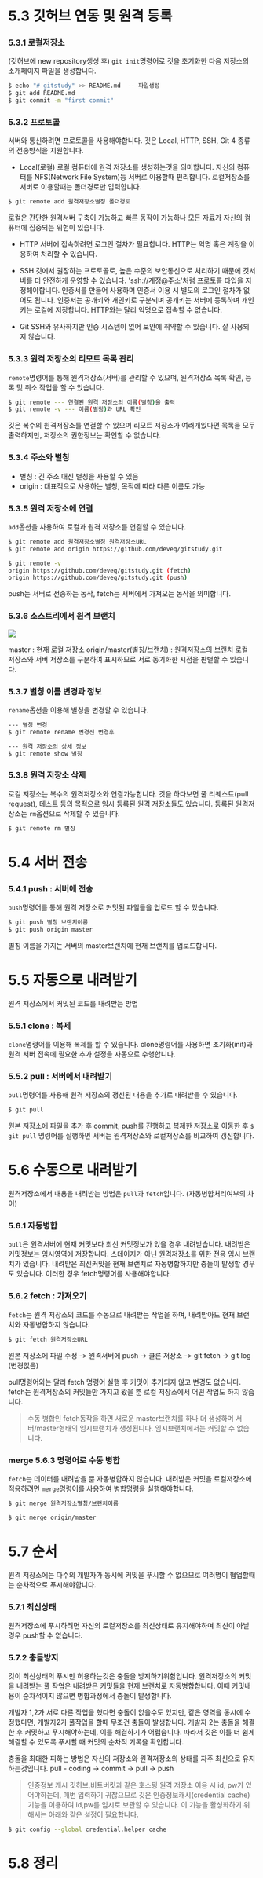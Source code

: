 # 5.3 깃허브 연동 및 원격 등록

### 5.3.1 로컬저장소
(깃허브에 new repository생성 후)
`git init`명령어로 깃을 초기화한 다음
저장소의 소개페이지 파일을 생성합니다.
```sh
$ echo "# gitstudy" >> README.md  -- 파일생성
$ git add README.md
$ git commit -m "first commit"
```
### 5.3.2 프로토콜
서버와 통신하려면 프로토콜을 사용해야합니다.
깃은 Local, HTTP, SSH, Git 4 종류의 전송방식을 지원합니다.

- Local(로컬)
로컬 컴퓨터에 원격 저장소를 생성하는것을 의미합니다.
자신의 컴퓨터를 NFS(Network File System)등 서버로 이용할때 편리합니다. 로컬저장소를 서버로 이용할때는 폴더경로만 입력합니다.
```sh
$ git remote add 원격저장소별칭 폴더경로
```
로컬은 간단한 원격서버 구축이 가능하고 빠른 동작이 가능하나 모든 자료가 자신의 컴퓨터에 집중되는 위험이 있습니다.

- HTTP 
서버에 접속하려면 로그인 절차가 필요합니다. HTTP는 익명 혹은 계정을 이용하여 처리할 수 있습니다.

- SSH
깃에서 권장하는 프로토콜로, 높은 수준의 보안통신으로 처리하기 때문에 깃서버를 더 안전하게 운영할 수 있습니다.
'ssh://계정@주소'처럼 프로토콜 타입을 지정해야합니다.
인증서를 만들어 사용하며 인증서 이용 시 별도의 로그인 절차가 없어도 됩니다. 인증서는 공개키와 개인키로 구분되며 공개키는 서버에 등록하며 개인키는 로컬에 저장합니다.
HTTP와는 달리 익명으로 접속할 수 없습니다.

- Git
SSH와 유사하지만 인증 시스템이 없어 보안에 취약할 수 있습니다. 잘 사용되지 않습니다.

### 5.3.3 원격 저장소의 리모트 목록 관리
`remote`명령어를 통해 원격저장소(서버)를 관리할 수 있으며, 원격저장소 목록 확인, 등록 및 취소 작업을 할 수 있습니다.

```sh
$ git remote --- 연결된 원격 저장소의 이름(별칭)을 출력
$ git remote -v --- 이름(별칭)과 URL 확인
```
깃은 복수의 원격저장소를 연결할 수 있으며 리모트 저장소가 여러개있다면 목록을 모두 출력하지만, 저장소의 권한정보는 확인할 수 없습니다.

### 5.3.4 주소와 별칭
- 별칭 : 긴 주소 대신 별칭을 사용할 수 있음
- origin : 대표적으로 사용하는 별칭, 목적에 따라 다른 이름도 가능

### 5.3.5 원격 저장소에 연결
`add`옵션을 사용하여 로컬과 원격 저장소를 연결할 수 있습니다.
```sh
$ git remote add 원격저장소별칭 원격저장소URL
$ git remote add origin https://github.com/deveq/gitstudy.git

$ git remote -v
origin https://github.com/deveq/gitstudy.git (fetch)
origin https://github.com/deveq/gitstudy.git (push)
```
push는 서버로 전송하는 동작, fetch는 서버에서 가져오는 동작을 의미합니다.

### 5.3.6 소스트리에서 원격 브랜치
![](https://images.velog.io/images/deveq/post/26350201-4ec9-4254-bae9-5edf1dbcc223/image.png)

master : 현재 로컬 저장소
origin/master(별칭/브랜치) : 원격저장소의 브랜치
로컬 저장소와 서버 저장소를 구분하여 표시하므로 서로 동기화한 시점을 판별할 수 있습니다.

### 5.3.7 별칭 이름 변경과 정보
`rename`옵션을 이용해 별칭을 변경할 수 있습니다.
```sh
--- 별칭 변경
$ git remote rename 변경전 변경후

--- 원격 저장소의 상세 정보
$ git remote show 별칭

```

### 5.3.8 원격 저장소 삭제
로컬 저장소는 복수의 원격저장소와 연결가능합니다.
깃을 하다보면 풀 리퀘스트(pull request), 테스트 등의 목적으로 임시 등록된 원격 저장소들도 있습니다. 등록된 원격저장소는 `rm`옵션으로 삭제할 수 있습니다.
```sh
$ git remote rm 별칭
```


# 5.4 서버 전송
### 5.4.1 push : 서버에 전송
`push`명령어를 통해 원격 저장소로 커밋된 파일들을 업로드 할 수 있습니다.
```sh
$ git push 별칭 브랜치이름
$ git push origin master
```
별칭 이름을 가지는 서버의 master브랜치에 현재 브랜치를 업로드합니다.


# 5.5 자동으로 내려받기
원격 저장소에서 커밋된 코드를 내려받는 방법

### 5.5.1 clone : 복제
`clone`명령어를 이용해 복제를 할 수 있습니다.
clone명령어를 사용하면 초기화(init)과 원격 서버 접속에 필요한 추가 설정을 자동으로 수행합니다.

### 5.5.2 pull : 서버에서 내려받기
`pull`명령어를 사용해 원격 저장소의 갱신된 내용을 추가로 내려받을 수 있습니다.
```sh
$ git pull
```
원본 저장소에 파일을 추가 후 commit, push를 진행하고
복제한 저장소로 이동한 후
`$ git pull` 명령어를 실행하면 서버는 원격저장소와 로컬저장소를 비교하여 갱신합니다.



# 5.6 수동으로 내려받기
원격저장소에서 내용을 내려받는 방법은 `pull`과 `fetch`입니다.
(자동병합처리여부의 차이)

### 5.6.1 자동병합
`pull`은 원격서버에 현재 커밋보다 최신 커밋정보가 있을 경우 내려받습니다.
내려받은 커밋정보는 임시영역에 저장합니다. 스테이지가 아닌 원격저장소를 위한 전용 임시 브랜치가 있습니다.
내려받은 최신커밋을 현재 브랜치로 자동병합하지만 충돌이 발생할 경우도 있습니다. 이러한 경우 fetch명령어를 사용해야합니다.

### 5.6.2 fetch : 가져오기
`fetch`는 원격 저장소의 코드를 수동으로 내려받는 작업을 하며, 내려받아도 현재 브랜치와 자동병합하지 않습니다.

```sh
$ git fetch 원격저장소URL
```
원본 저장소에 파일 수정 -> 원격서버에 push
-> 클론 저장소 -> git fetch -> git log (변경없음)

pull명령어와는 달리 fetch 명령어 실행 후 커밋이 추가되지 않고 변경도 없습니다.
fetch는 원격저장소의 커밋들만 가지고 왔을 뿐 로컬 저장소에서 어떤 작업도 하지 않습니다.

> 수동 병합인 fetch동작을 하면 새로운 master브랜치를 하나 더 생성하며 서버/master형태의 임시브랜치가 생성됩니다.
임시브랜치에서는 커밋할 수 없습니다.

### merge 5.6.3 명령어로 수동 병합

`fetch`는 데이터를 내려받을 뿐 자동병합하지 않습니다.
내려받은 커밋을 로컬저장소에 적용하려면 `merge`명령어를 사용하여 병합명령을 실행해야합니다.

```sh
$ git merge 원격저장소별칭/브랜치이름

$ git merge origin/master
```

# 5.7 순서
원격 저장소에는 다수의 개발자가 동시에 커밋을 푸시할 수 없으므로 여러명이 협업할때는 순차적으로 푸시해야합니다.

### 5.7.1 최신상태

원격저장소에 푸시하려면 자신의 로컬저장소를 최신상태로 유지해야하며 최신이 아닐경우 push할 수 없습니다.

### 5.7.2 충돌방지

깃이 최신상태의 푸시만 허용하는것은 충돌을 방지하기위함입니다.
원격저장소의 커밋을 내려받는 풀 작업은 내려받은 커밋들을 현재 브랜치로 자동병합합니다. 이때 커밋내용이 순차적이지 않으면 병합과정에서 충돌이 발생합니다.

개발자 1,2가 서로 다른 작업을 했다면 충돌이 없을수도 있지만, 같은 영역을 동시에 수정했다면, 개발자2가 풀작업을 할때 무조건 충돌이 발생합니다. 개발자 2는 충돌을 해결한 후 커밋하고 푸시해야하는데, 이를 해결하기가 어렵습니다. 따라서 깃은 이를 더 쉽게 해결할 수 있도록 푸시할 때 커밋의 순차적 기록을 확인합니다.

충돌을 최대한 피하는 방법은 자신의 저장소와 원격저장소의 상태를 자주 최신으로 유지하는것입니다.
pull - coding -> commit -> pull -> push

> 인증정보 캐시
깃허브,비트버킷과 같은 호스팅 원격 저장소 이용 시 id, pw가 있어야하는데, 매번 입력하기 귀찮으므로 깃은 인증정보캐시(credential cache)기능을 이용하여 id,pw를 임시로 보관할 수 있습니다.
이 기능을 활성화하기 위해서는 아래와 같은 설정이 필요합니다.
```sh
$ git config --global credential.helper cache
```

# 5.8 정리
